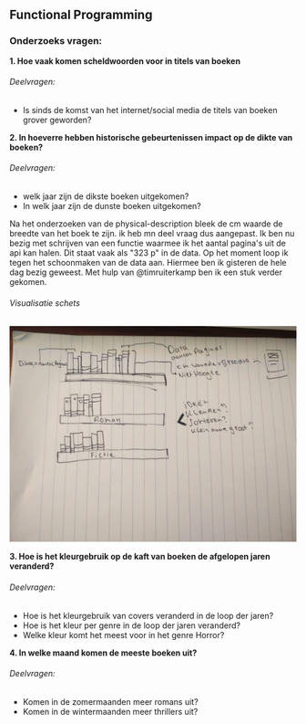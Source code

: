 ## Functional Programming

### Onderzoeks vragen:

**1. Hoe vaak komen scheldwoorden voor in titels van boeken**

###### Deelvragen:

-   Is sinds de komst van het internet/social media de titels van boeken grover geworden?

**2. In hoeverre hebben historische gebeurtenissen impact op de dikte van boeken?**

###### Deelvragen:

-   welk jaar zijn de dikste boeken uitgekomen?
-   In welk jaar zijn de dunste boeken uitgekomen?

Na het onderzoeken van de physical-description bleek de cm waarde de breedte van het boek te zijn. ik heb mn deel vraag dus aangepast. Ik ben nu bezig met schrijven van een functie waarmee ik het aantal pagina's uit de api kan halen. Dit staat vaak als "323 p" in de data. Op het moment loop ik tegen het schoonmaken van de data aan. Hiermee ben ik gisteren de hele dag bezig geweest. Met hulp van @timruiterkamp ben ik een stuk verder gekomen.

###### Visualisatie schets

![visualsatie schets](.\img\IMG_20181102_124514.jpg)

**3. Hoe is het kleurgebruik op de kaft van boeken de afgelopen jaren veranderd?**

###### Deelvragen:

-   Hoe is het kleurgebruik van covers veranderd in de loop der jaren?
-   Hoe is het kleur per genre in de loop der jaren veranderd?
-   Welke kleur komt het meest voor in het genre Horror?

**4. In welke maand komen de meeste boeken uit?**

###### Deelvragen:

-   Komen in de zomermaanden meer romans uit?
-   Komen in de wintermaanden meer thrillers uit?
